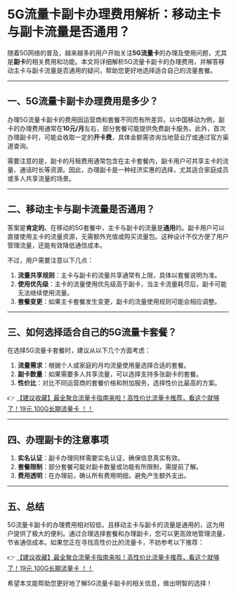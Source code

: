 # 5G流量卡副卡办理费用解析：移动主卡与副卡流量是否通用？

随着5G网络的普及，越来越多的用户开始关注**5G流量卡**的办理及使用问题，尤其是**副卡**的相关费用和功能。本文将详细解析5G流量卡副卡的办理费用，并解答移动主卡与副卡流量是否通用的疑问，帮助您更好地选择适合自己的流量套餐。

---

## 一、5G流量卡副卡办理费用是多少？

办理5G流量卡副卡的费用因运营商和套餐不同而有所差异。以中国移动为例，副卡的办理费用通常在**10元/月**左右，部分套餐可能提供免费副卡服务。此外，首次办理副卡时，可能会收取一定的**开卡费**，具体金额需咨询当地营业厅或通过官方渠道查询。

需要注意的是，副卡的月租费用通常包含在主卡套餐内，副卡用户可共享主卡的流量、通话时长等资源。因此，办理副卡是一种经济实惠的选择，尤其适合家庭成员或多人共享流量的场景。

---

## 二、移动主卡与副卡流量是否通用？

答案是**肯定的**。在移动的5G套餐中，主卡与副卡的流量是**通用**的。副卡用户可以直接使用主卡的流量资源，无需额外充值或购买流量包。这种设计不仅方便了用户管理流量，还能有效降低通信成本。

不过，用户需要注意以下几点：
1. **流量共享规则**：主卡与副卡的流量共享通常有上限，具体以套餐说明为准。
2. **使用优先级**：主卡的流量使用优先级高于副卡，当主卡流量耗尽后，副卡可能无法继续使用流量。
3. **套餐变更**：如果主卡套餐发生变更，副卡的流量使用规则可能会相应调整。

---

## 三、如何选择适合自己的5G流量卡套餐？

在选择5G流量卡套餐时，建议从以下几个方面考虑：
1. **流量需求**：根据个人或家庭的月均流量使用量选择合适的套餐。
2. **副卡数量**：如果需要多人共享流量，可以选择支持多张副卡的套餐。
3. **性价比**：对比不同运营商的套餐价格和附加服务，选择性价比最高的方案。

👉 [【建议收藏】最全聚合流量卡指南来啦！高性价比流量卡推荐，看这个就够了！19元 100G长期流量卡 ！！](https://bit.ly/Liuliangka)

---

## 四、办理副卡的注意事项

1. **实名认证**：副卡办理同样需要实名认证，确保信息真实有效。
2. **套餐限制**：部分套餐可能对副卡数量或功能有所限制，需提前了解。
3. **费用透明**：在办理前，确认所有费用明细，避免产生额外支出。

---

## 五、总结

5G流量卡副卡的办理费用相对较低，且移动主卡与副卡的流量是通用的，这为用户提供了极大的便利。通过合理选择套餐和办理副卡，您可以更高效地管理流量，节省通信成本。如果您正在寻找高性价比的流量卡，不妨参考以下推荐：

👉 [【建议收藏】最全聚合流量卡指南来啦！高性价比流量卡推荐，看这个就够了！19元 100G长期流量卡 ！！](https://bit.ly/Liuliangka)

希望本文能帮助您更好地了解5G流量卡副卡的相关信息，做出明智的选择！